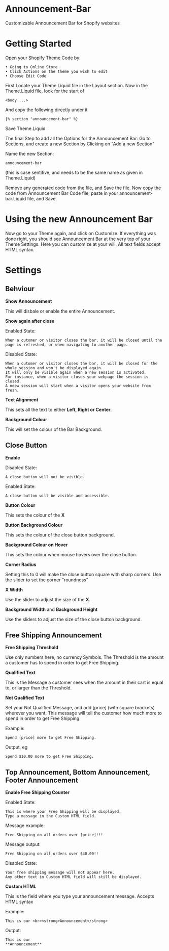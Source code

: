 # Announcement-Bar
Customizable Announcement Bar for Shopify websites

# Getting Started

Open your Shopify Theme Code by:

    • Going to Online Store
    • Click Actions on the theme you wish to edit
    • Choose Edit Code

First Locate your Theme.Liquid file in the Layout section.
Now in the Theme.Liquid file, look for the start of

    <body ...>

And copy the following directly under it
  
    {% section "announcement-bar" %}
  
Save Theme.Liquid


The final Step to add all the Options for the Announcement Bar:
Go to Sections, and create a new Section by Clicking on "Add a new Section"

Name the new Section:

    announcement-bar

(this is case sentitive, and needs to be the same name as given in Theme.Liquid)


Remove any generated code from the file, and Save the file.
Now copy the code from Announcement Bar Code file, paste in your announcement-bar.Liquid file, and Save.

# Using the new Announcement Bar

Now go to your Theme again, and click on Customize.
If everything was done right, you should see Announcement Bar at the very top of your Theme Settings.
Here you can customize at your will. All text fields accept HTML syntax.

# Settings
## Behviour

**Show Announcement**

This will disbale or enable the entire Announcement.

**Show again after close**

Enabled State:

    When a cutomer or visitor closes the bar, it will be closed until the page is refreshed, or when navigating to another page.
    
Disabled State:
    
    When a cutomer or visitor closes the bar, it will be closed for the whole session and won't be displayed again.
    It will only be visible again when a new session is activated.
    For instance, when a visitor closes your webpage the session is closed.
    A neew session will start when a visitor opens your website from fresh.
    
**Text Alignment**

This sets all the text to either **Left, Right or Center**.

**Background Colour**

This will set the colour of the Bar Background.

## Close Button

**Enable**

Disabled State:

    A close button will not be visible.
    
Enabled State:

    A close button will be visible and accessible.
    
**Button Colour**

This sets the colour of the **X**

**Button Background Colour**

This sets the colour of the close button background.

**Background Colour on Hover**

This sets the colour when mouse hovers over the close button.

**Corner Radius**

Setting this to 0 will make the close button square with sharp corners.
Use the slider to set the corner "roundness"

**X Width**

Use the slider to adjust the size of the **X**.

**Background Width** and **Background Height**

Use the sliders to adjust the size of the close button background.

## Free Shipping Announcement

**Free Shipping Threshold**

Use only numbers here, no currency Symbols.
The Threshold is the amount a customer has to spend in order to get Free Shipping.

**Qualified Text**

This is the Message a customer sees when the amount in their cart is equal to, or larger than the Threshold.

**Not Qualified Text**

Set your Not Qualified Message, and add [price] (with square brackets) wherever you want.
This message will tell the customer how much more to spend in order to get Free Shipping.

Example:

    Spend [price] more to get Free Shipping.

Output, eg

    Spend $10.00 more to get Free Shipping.
    
## Top Announcement, Bottom Announcement, Footer Announcement

**Enable Free Shipping Counter**

Enabled State:

    This is where your Free Shipping will be displayed.
    Type a message in the Custom HTML field.
    
Message example:

    Free Shipping on all orders over [price]!!!
    
Message output:

    Free Shipping on all orders over $40.00!!
    
Disabled State:

    Your free shipping message will not appear here.
    Any other text in Custom HTML field will still be displayed.
    
**Custom HTML**

This is the field where you type your announcement message. Accepts HTML syntax

Example:

    This is our <br><strong>Announcement</strong>
    
Output:

    This is our
    **Announcement**
